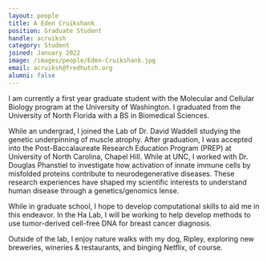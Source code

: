 ```yaml
---
layout: people
title: A Eden Cruikshank
position: Graduate Student
handle: acruiksh
category: Student
joined: January 2022
image: /images/people/Eden-Cruikshank.jpg
email: acruiksh@fredhutch.org
alumni: false
---
```


I am currently a first year graduate student with the Molecular and Cellular Biology program at the University of Washington. I graduated from the University of North Florida with a BS in Biomedical Sciences. 

While an undergrad, I joined the Lab of Dr. David Waddell studying the genetic underpinning of muscle atrophy. After graduation, I was accepted into the Post-Baccalaureate Research Education Program (PREP) at University of North Carolina, Chapel Hill. While at UNC, I worked with Dr. Douglas Phanstiel to investigate how activation of innate immune cells by misfolded proteins contribute to neurodegenerative diseases. These research experiences have shaped my scientific interests to understand human disease through a genetics/genomics lense. 

While in graduate school, I hope to develop computational skills to aid me in this endeavor. In the Ha Lab, I will be working to help develop methods to use tumor-derived cell-free DNA for breast cancer diagnosis. 

Outside of the lab, I enjoy nature walks with my dog, Ripley, exploring new breweries, wineries & restaurants, and binging Netflix, of course.   
